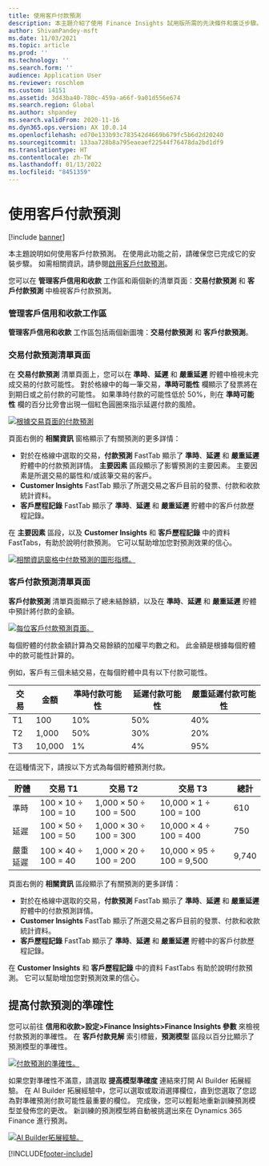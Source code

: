 ```yaml
---
title: 使用客戶付款預測
description: 本主題介紹了使用 Finance Insights 試用版所需的先決條件和廣泛步驟。
author: ShivamPandey-msft
ms.date: 11/03/2021
ms.topic: article
ms.prod: ''
ms.technology: ''
ms.search.form: ''
audience: Application User
ms.reviewer: roschlom
ms.custom: 14151
ms.assetid: 3d43ba40-780c-459a-a66f-9a01d556e674
ms.search.region: Global
ms.author: shpandey
ms.search.validFrom: 2020-11-16
ms.dyn365.ops.version: AX 10.0.14
ms.openlocfilehash: ed70e133b93c783542d4669b679fc5b6d2d20240
ms.sourcegitcommit: 133aa728b8a795eaeaef22544f76478da2bd1df9
ms.translationtype: HT
ms.contentlocale: zh-TW
ms.lasthandoff: 01/13/2022
ms.locfileid: "8451359"
---
```

# <a name="use-customer-payment-predictions"></a>使用客戶付款預測

[!include [banner](../includes/banner.md)]

本主題說明如何使用客戶付款預測。 在使用此功能之前，請確保您已完成它的安裝步驟。 如需相關資訊，請參閱[啟用客戶付款預測](enable-cust-paymnt-prediction.md)。

您可以在 **管理客戶信用和收款** 工作區和兩個新的清單頁面：**交易付款預測** 和 **客戶付款預測** 中檢視客戶付款預測。

### <a name="manage-customer-credit-and-collections-workspace"></a>管理客戶信用和收款工作區

**管理客戶信用和收款** 工作區包括兩個新圖塊：**交易付款預測** 和 **客戶付款預測**。

### <a name="transaction-payment-predictions-list-page"></a>交易付款預測清單頁面

在 **交易付款預測** 清單頁面上，您可以在 **準時**、**延遲** 和 **嚴重延遲** 貯體中檢視未完成交易的付款可能性。 對於格線中的每一筆交易，**準時可能性** 欄顯示了發票將在到期日或之前付款的可能性。 如果準時付款的可能性低於 50%，則在 **準時可能性** 欄的百分比旁會出現一個紅色圓圈來指示延遲付款的風險。

[![根據交易頁面的付款預測](./media/payment-predictions-per-transaction.png)](./media/payment-predictions-per-transaction.png)

頁面右側的 **相關資訊** 窗格顯示了有關預測的更多詳情：

- 對於在格線中選取的交易，**付款預測** FastTab 顯示了 **準時**、**延遲** 和 **嚴重延遲** 貯體中的付款預測詳情。 **主要因素** 區段顯示了影響預測的主要因素。 主要因素是所選交易的屬性和/或該筆交易的客戶。
- **Customer Insights** FastTab 顯示了所選交易之客戶目前的發票、付款和收款統計資料。
- **客戶歷程記錄** FastTab 顯示了 **準時**、**延遲** 和 **嚴重延遲** 貯體中的客戶付款歷程記錄。

在 **主要因素** 區段，以及 **Customer Insights** 和 **客戶歷程記錄** 中的資料 FastTabs，有助於說明付款預測。 它可以幫助增加您對預測效果的信心。

[![相關資訊窗格中付款預測的圖形指標。](./media/payment-prediction-gauges.png)](./media/payment-prediction-gauges.png)

### <a name="customer-payment-predictions-list-page"></a>客戶付款預測清單頁面

**客戶付款預測** 清單頁面顯示了總未結餘額，以及在 **準時**、**延遲** 和 **嚴重延遲** 貯體中預計將付款的金額。

[![每位客戶付款預測頁面。](./media/payment-predictions-per-transaction-02.png)](./media/payment-predictions-per-transaction-02.png)

每個貯體的付款金額計算為交易餘額的加權平均數之和。 此金額是根據每個貯體中的款可能性計算的。

例如，客戶有三個未結交易，在每個貯體中具有以下付款可能性。

| 交易 | 金額 | 準時付款可能性 | 延遲付款可能性 | 嚴重延遲付款可能性 |
|-------------|--------|-----------------------------|--------------------------|-------------------------------|
| T1          | 100    | 10%                  | 50%               | 40%                    |
| T2          | 1,000  | 50%                  | 30%               | 20%                    |
| T3          | 10,000 | 1%                   | 4%                | 95%                    |

在這種情況下，請按以下方式為每個貯體預測付款。

| 貯體   | 交易 T1      | 交易 T2         | 交易 T3            | 總計 |
|-----------|---------------------|------------------------|---------------------------|-------|
| 準時   | 100 × 10 ÷ 100 = 10 | 1,000 × 50 ÷ 100 = 500 | 10,000 × 1 ÷ 100 = 100    | 610   |
| 延遲      | 100 × 50 ÷ 100 = 50 | 1,000 × 30 ÷ 100 = 300 | 10,000 × 4 ÷ 100 = 400    | 750   |
| 嚴重延遲 | 100 × 40 ÷ 100 = 40 | 1,000 × 20 ÷ 100 = 200 | 10,000 × 95 ÷ 100 = 9,500 | 9,740 |

頁面右側的 **相關資訊** 區段顯示了有關預測的更多詳情：

- 對於在格線中選取的交易，**付款預測** FastTab 顯示了 **準時**、**延遲** 和 **嚴重延遲** 貯體中的付款預測詳情。
- **Customer Insights** FastTab 顯示了所選交易之客戶目前的發票、付款和收款統計資料。
- **客戶歷程記錄** FastTab 顯示了 **準時**、**延遲** 和 **嚴重延遲** 貯體中的客戶付款歷程記錄。

在 **Customer Insights** 和 **客戶歷程記錄** 中的資料 FastTabs 有助於說明付款預測。 它可以幫助增加您對預測效果的信心。

## <a name="improving-the-accuracy-of-payment-predictions"></a>提高付款預測的準確性

您可以前往 **信用和收款\>設定\>Finance Insights\>Finance Insights 參數** 來檢視付款預測的準確性。 在 **客戶付款見解** 索引標籤，**預測模型** 區段以百分比顯示了預測模型的準確性。

[![付款預測的準確性。](./media/finance-insights-parameters-accuracy-2nd.png)](./media/finance-insights-parameters-accuracy-2nd.png)

如果您對準確性不滿意，請選取 **提高模型準確度** 連結來打開 AI Builder 拓展經驗。 在 AI Builder 拓展經驗中，您可以選取或取消選擇欄位，直到您選取了您認為對準確預測付款可能性最重要的欄位。 完成後，您可以輕鬆地重新訓練預測模型並發佈您的更改。 新訓練的預測模型將自動被挑選出來在 Dynamics 365 Finance 進行預測。

[![AI Builder拓展經驗。](./media/ai-builder.png)](./media/ai-builder.png)

[!INCLUDE[footer-include](../../includes/footer-banner.md)]
